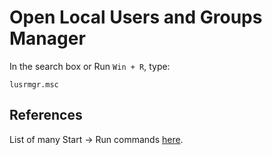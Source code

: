 # Open Local Users and Groups Manager

In the search box or Run `Win + R`, type:

```text
lusrmgr.msc
```

## References

List of many Start -> Run commands [here](https://ss64.com/nt/run.html).
